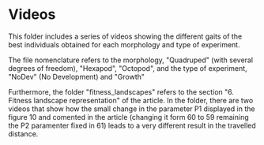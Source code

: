 # Videos

This folder includes a series of videos showing the different gaits of the best individuals obtained for each morphology and type of experiment.

The file nomenclature refers to the morphology, "Quadruped" (with several degrees of freedom), "Hexapod", "Octopod", and the type of experiment, "NoDev" (No Development) and "Growth"

Furthermore, the folder "fitness_landscapes" refers to the section "6. Fitness landscape representation" of the article. In the folder, there are two videos that show how the small change in the parameter P1 displayed in the figure 10 and comented in the article (changing it form 60 to 59 remaining the P2 paramenter fixed in 61) leads to a very different result in the travelled distance.
